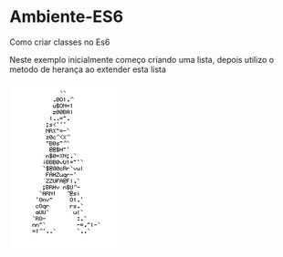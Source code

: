 # Ambiente-ES6

Como criar classes no Es6

Neste exemplo inicialmente começo criando uma lista, depois utilizo o metodo de herança ao extender esta  lista 

![Caminhando ao proximo nivel](https://github.com/Alex-ctba/Firebird/blob/main/homem%20letra.gif)

